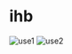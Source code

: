 # ihb
![use1](https://github.com/IAMIHAH/ihb/blob/main/Use_Jacob.png?raw=true)
![use2](https://github.com/IAMIHAH/ihb/blob/main/Use_dlgksla.png?raw=true)

